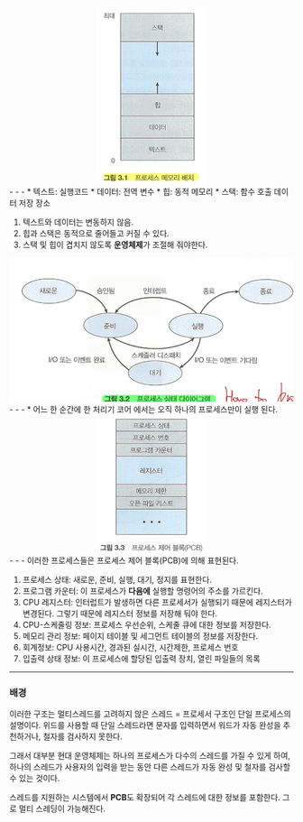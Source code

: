 <div align='center'>
<img src="2week_img/ProcessMemory.png" width="200px">
</div>
- - -
* 텍스트: 실행코드
* 데이터: 전역 변수
* 힙: 동적 메모리
* 스택: 함수 호출 데이터 저장 장소

1. 텍스트와 데이터는 변동하지 않음.
2. 힙과 스택은 동적으로 줄어들고 커질 수 있다.
3. 스택 및 힙이 겹치지 않도록 **운영체제**가 조절해 줘야한다.

<div align='center'>
<img src="2week_img/ProcessStateDigram.png" width="600px">
</div>
- - -
* 어느 한 순간에 한 처리기 코어 에서는 오직 하나의 프로세스만이 실행 된다.

<div align='center'>
<img src="2week_img/PCB.png" width="200px">
</div>
- - -
이러한 프로세스들은 프로세스 제어 블록(PCB)에 의해 표현된다.

1. 프로세스 상태: 새로운, 준비, 실행, 대기, 정지를 표현한다.
2. 프로그램 카운터: 이 프로세스가 **다음에** 실행할 명령어의 주소를 가르킨다.
3. CPU 레지스터: 인터럽트가 발생하면 다른 프로세서가 실행되기 때문에 레지스터가 변경된다.
   그렇기 때문에 레지스터 정보를 저장해 둬야 한다.
4. CPU-스케줄링 정보: 프로세스 우선순위, 스케줄 큐에 대한 정보를 저장한다.
5. 메모리 관리 정보: 페이지 테이블 및 세그먼트 테이블의 정보를 저장한다.
6. 회계정보: CPU 사용시간, 경과된 실시간, 시간제한, 프로세스 번호
7. 입출력 상태 정보: 이 프로세스에 할당된 입출력 장치, 열린 파일들의 목록

- - -
### 배경
이러한 구조는 멀티스레드를 고려하지 않은 스레드 = 프로세서 구조인 단일 프로세스의 설명이다.
위드를 사용할 때 단일 스레드라면 문자를 입력하면서 워드가 자동 완성을 추천하거나, 철자를 검사하지 못한다.

그래서 대부분 현대 운영체제는 하나의 프로세스가 다수의 스레드를 가질 수 있게 하여,
하나의 스레드가 사용자의 입력을 받는 동안 다른 스레드가 자동 완성 및 철자를 검사할 수 있는 것이다.

스레드를 지원하는 시스템에서 **PCB**도 확장되어 각 스레드에 대한 정보를 포함한다. 그로 멀티 스레딩이 가능해진다.